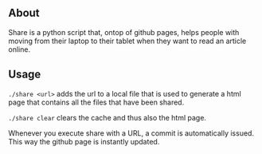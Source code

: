 About
--
Share is a python script that, ontop of github pages, helps people with moving from their laptop to their tablet when they want to read an article online.


Usage
--
`./share <url>` adds the url to a local file that is used to generate a html page that contains all the files that have been shared.

`./share clear` clears the cache and thus also the html page.

Whenever you execute share with a URL, a commit is automatically issued. This way the github page is instantly updated.
